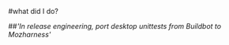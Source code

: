 #what did I do?

##<em>'In release engineering, port desktop unittests from Buildbot to Mozharness'</em>
